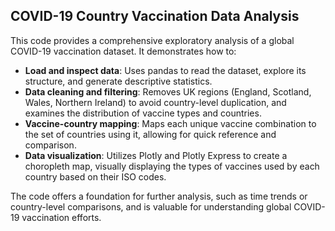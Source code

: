 ## COVID-19 Country Vaccination Data Analysis

This code provides a comprehensive exploratory analysis of a global COVID-19 vaccination dataset. It demonstrates how to:

- **Load and inspect data**: Uses pandas to read the dataset, explore its structure, and generate descriptive statistics.
- **Data cleaning and filtering**: Removes UK regions (England, Scotland, Wales, Northern Ireland) to avoid country-level duplication, and examines the distribution of vaccine types and countries.
- **Vaccine-country mapping**: Maps each unique vaccine combination to the set of countries using it, allowing for quick reference and comparison.
- **Data visualization**: Utilizes Plotly and Plotly Express to create a choropleth map, visually displaying the types of vaccines used by each country based on their ISO codes.

The code offers a foundation for further analysis, such as time trends or country-level comparisons, and is valuable for understanding global COVID-19 vaccination efforts.
